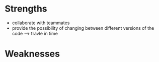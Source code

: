 # Strengths
- collaborate with teammates
- provide the possibility of changing between different versions of the code --> travle in time

# Weaknesses